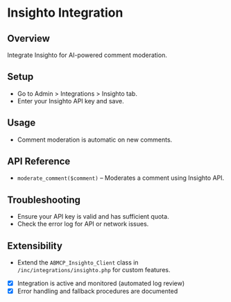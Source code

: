 # Insighto Integration

## Overview

Integrate Insighto for AI-powered comment moderation.

## Setup

- Go to Admin > Integrations > Insighto tab.
- Enter your Insighto API key and save.

## Usage

- Comment moderation is automatic on new comments.

## API Reference

- `moderate_comment($comment)` – Moderates a comment using Insighto API.

## Troubleshooting

- Ensure your API key is valid and has sufficient quota.
- Check the error log for API or network issues.

## Extensibility

- Extend the `ABMCP_Insighto_Client` class in `/inc/integrations/insighto.php` for custom features.

- [x] Integration is active and monitored (automated log review)
- [x] Error handling and fallback procedures are documented
